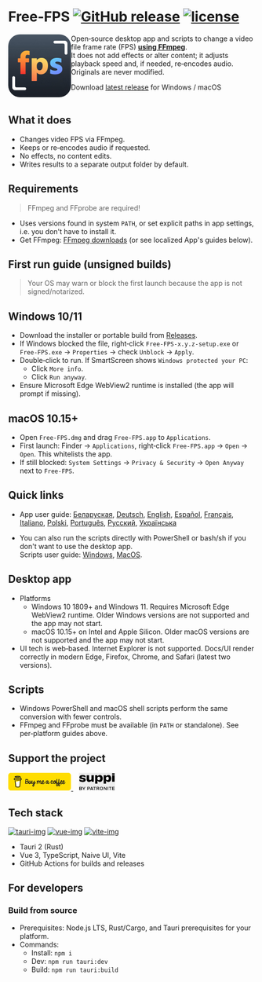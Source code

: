 # Free‑FPS [![GitHub release][release-img]][release-url]  [![license][license-url]](LICENSE)

<img src="app/src/md/logo.png" alt="Free‑FPS logo" align="left" width="128" style="border-radius: 24px;">

Open‑source desktop app and scripts to change a video file frame rate \(FPS\) <ins>**using FFmpeg**</ins>. <br/>
It does not add effects or alter content; it adjusts playback speed and, if needed, re‑encodes audio. <br/>
Originals are never modified.


Download [latest release](https://github.com/undelalune/free-fps/releases/latest/) for Windows / macOS
<br/><br/>

## What it does

- Changes video FPS via FFmpeg.
- Keeps or re‑encodes audio if requested.
- No effects, no content edits.
- Writes results to a separate output folder by default.

## Requirements
> FFmpeg and FFprobe are required!
- Uses versions found in system `PATH`, or set explicit paths in app settings, i.e. you don't have to install it.
- Get FFmpeg: [FFmpeg downloads](https://ffmpeg.org/download.html) (or see localized App's guides below).

## First run guide (unsigned builds)

> Your OS may warn or block the first launch because the app is not signed/notarized.

## Windows 10/11

- Download the installer or portable build from [Releases](https://github.com/undelalune/free-fps/releases/latest/).
- If Windows blocked the file, right‑click `Free‑FPS‑x.y.z‑setup.exe` or `Free‑FPS.exe` → `Properties` → check `Unblock` → `Apply`.
- Double‑click to run. If SmartScreen shows `Windows protected your PC`:
  - Click `More info`.
  - Click `Run anyway`.
- Ensure Microsoft Edge WebView2 runtime is installed (the app will prompt if missing).

## macOS 10.15\+

- Open `Free‑FPS.dmg` and drag `Free‑FPS.app` to `Applications`.
- First launch: Finder → `Applications`, right‑click `Free‑FPS.app` → `Open` → `Open`. This whitelists the app.
- If still blocked: `System Settings` → `Privacy & Security` → `Open Anyway` next to `Free‑FPS`.

## Quick links

- App user guide:
  [Беларуская](app/src/md/by.MD), [Deutsch](app/src/md/de.MD), [English](app/src/md/en.MD), [Español](app/src/md/es.MD),
  [Français](app/src/md/fr.MD), [Italiano](app/src/md/it.MD), [Polski](app/src/md/pl.MD), [Português](app/src/md/pt.MD),
  [Русский](app/src/md/ru.MD), [Українська](app/src/md/ua.MD)

- You can also run the scripts directly with PowerShell or bash/sh if you don't want to use the desktop app. <br/>
  Scripts user guide: [Windows](scripts/win/README.md), [MacOS](scripts/unix/README.md).

## Desktop app

- Platforms
    - Windows 10 1809\+ and Windows 11. Requires Microsoft Edge WebView2 runtime. Older Windows versions are not supported and the app may not start.
    - macOS 10.15\+ on Intel and Apple Silicon. Older macOS versions are not supported and the app may not start.
- UI tech is web‑based. Internet Explorer is not supported. Docs/UI render correctly in modern Edge, Firefox, Chrome, and Safari \(latest two versions\).

## Scripts

- Windows PowerShell and macOS shell scripts perform the same conversion with fewer controls.
- FFmpeg and FFprobe must be available (in `PATH` or standalone). See per‑platform guides above.

## Support the project

<a href="https://buymeacoffee.com/undelalune" target="_blank" rel="noopener">
  <img src="app/src/md/bmc-logo.svg" alt="Buy Me a Coffee" height="36">
</a>
&nbsp;&nbsp;
<a href="https://suppi.pl/undelalune" target="_blank" rel="noopener">
  <img src="app/src/md/suppi-logo.svg" alt="Suppi" height="36">
</a>

## Tech stack
[![tauri-img]][tauri-url] [![vue-img]][vue-url] [![vite-img]][vite-url]
- Tauri 2 \(Rust\)
- Vue 3, TypeScript, Naive UI, Vite
- GitHub Actions for builds and releases

## For developers
### Build from source

- Prerequisites: Node.js LTS, Rust/Cargo, and Tauri prerequisites for your platform.
- Commands:
    - Install: `npm i`
    - Dev: `npm run tauri:dev`
    - Build: `npm run tauri:build`

[release-img]:     https://img.shields.io/github/v/release/undelalune/free-fps
[release-url]:     https://github.com/undelalune/free-fps/releases/latest/
[license-url]:     https://img.shields.io/github/license/dec0dOS/amazing-github-template.svg?style=flat-rounded
[tauri-img]:       https://img.shields.io/badge/Tauri-FFC131?style=for-the-badge&logo=Tauri&logoColor=white
[tauri-url]:       https://tauri.app/
[vue-img]:         https://img.shields.io/badge/Vue%20js-35495E?style=for-the-badge&logo=vuedotjs&logoColor=4FC08D
[vue-url]:         https://vuejs.org/
[vite-img]:        https://img.shields.io/badge/Vite-B73BFE?style=for-the-badge&logo=vite&logoColor=FFD62E
[vite-url]:        https://vite.dev/
